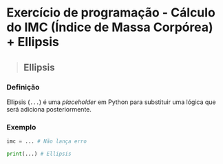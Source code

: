# Exercício de programação - Cálculo do IMC (Índice de Massa Corpórea) + Ellipsis

> ## **Ellipsis**

### **Definição**

Ellipsis (`...`) é uma _placeholder_ em Python para substituir uma lógica que será adiciona posteriormente.

### **Exemplo**

```python
imc = ... # Não lança erro

print(...) # Ellipsis
```
